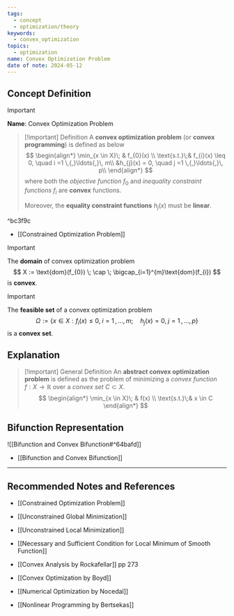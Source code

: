 ```yaml
---
tags:
  - concept
  - optimization/theory
keywords:
  - convex_optimization
topics:
  - optimization
name: Convex Optimization Problem
date of note: 2024-05-12
---
```


## Concept Definition

>[!important]
>**Name**: Convex Optimization Problem

>[!important] Definition
>A  **convex optimization problem** (or **convex programming**) is defined as below
>$$
>\begin{align*}
>\min_{x \in X}\; & f_{0}(x) \\
>\text{s.t.}\;& f_{i}(x) \leq 0, \quad i =1 \,{,}\ldots{,}\, m\\
>&h_{j}(x) = 0, \quad j =1 \,{,}\ldots{,}\, p\\
\end{align*}
>$$
>where both the *objective function* $f_{0}$ and *inequality constraint functions* $f_{i}$ are **convex** functions.
>
>Moreover, the **equality constraint functions** $h_{j}(x)$ must be **linear**.

^bc3f9c

- [[Constrained Optimization Problem]]

>[!important]
>The **domain** of convex optimization problem 
>$$
>X := \text{dom}(f_{0}) \; \cap \; \bigcap_{i=1}^{m}\text{dom}(f_{i})
>$$ 
>is **convex**.


>[!important] 
>The **feasible set** of a convex optimization problem
>$$
>\Omega := \left\{ x\in X:  f_{i}(x) \leq 0, \; i =1 \,{,}\ldots{,}\, m;\quad h_{j}(x) = 0, \; j =1 \,{,}\ldots{,}\, p \right\}
>$$
>is a **convex set**.

## Explanation

>[!important] General Definition
>An  **abstract convex optimization problem**  is defined as the problem of minimizing a *convex function* $f: X \to \mathbb{R}$ over a *convex set* $C \subset X.$
>$$
>\begin{align*}
>\min_{x \in X}\; & f(x) \\
>\text{s.t.}\;& x \in C
\end{align*}
>$$


## Bifunction Representation

![[Bifunction and Convex Bifunction#^64bafd]]

- [[Bifunction and Convex Bifunction]]


-----------
##  Recommended Notes and References

- [[Constrained Optimization Problem]]
- [[Unconstrained Global Minimization]]
- [[Unconstrained Local Minimization]]
- [[Necessary and Sufficient Condition for Local Minimum of Smooth Function]]

- [[Convex Analysis by Rockafellar]] pp 273
- [[Convex Optimization by Boyd]]
- [[Numerical Optimization by Nocedal]]
- [[Nonlinear Programming by Bertsekas]]